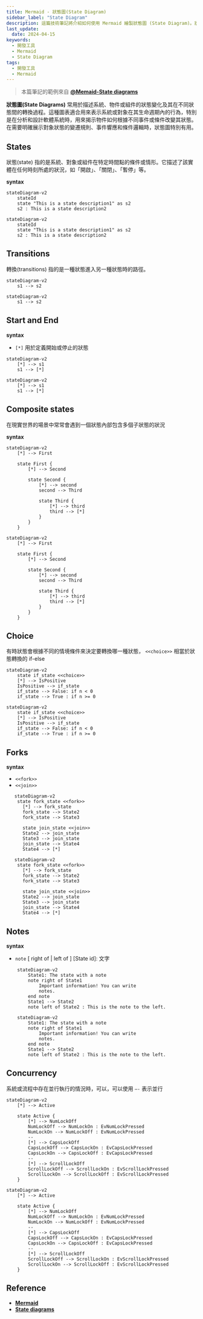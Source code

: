 ```yaml
---
title: Mermaid - 狀態圖(State Diagram)
sidebar_label: "State Diagram"
description: 這篇技術筆記將介紹如何使用 Mermaid 繪製狀態圖 (State Diagram)。狀態圖由一系列的狀態(states)和它們之間的轉換(transitions)組成。每個狀態代表系統在某個特定條件或模式下的情況，而轉換則描述觸發狀態改變的事件或條件。本文章簡要介紹了狀態圖的定義、用途、主要組成。
last_update:
  date: 2024-04-15
keywords:
  - 開發工具
  - Mermaid
  - State Diagram
tags:
  - 開發工具
  - Mermaid
---
```



> 本篇筆記的範例來自 [**@Memaid-State diagrams**](https://mermaid.js.org/syntax/stateDiagram.html)
> 

**狀態圖(State Diagrams)** 常用於描述系統、物件或組件的狀態變化及其在不同狀態間的轉換過程。這種圖表適合用來表示系統或對象在其生命週期內的行為，特別是在分析和設計軟體系統時，用來揭示物件如何根據不同事件或條件改變其狀態。在需要明確展示對象狀態的變遷規則、事件響應和條件邏輯時，狀態圖特別有用。

## **States**

狀態(state) 指的是系統、對象或組件在特定時間點的條件或情形。它描述了該實體在任何時刻所處的狀況，如「開啟」、「關閉」、「暫停」等。

**syntax**

```
stateDiagram-v2
    stateId
    state "This is a state description1" as s2
    s2 : This is a state description2
```

```mermaid
stateDiagram-v2
    stateId
    state "This is a state description1" as s2
    s2 : This is a state description2
```

## **Transitions**

轉換(transitions) 指的是一種狀態進入另一種狀態時的路徑。

```
stateDiagram-v2
    s1 --> s2
```

```mermaid
stateDiagram-v2
    s1 --> s2
```

## **Start and End**

**syntax**

- `[*]` 用於定義開始或停止的狀態

```
stateDiagram-v2
    [*] --> s1
    s1 --> [*]
```

```mermaid
stateDiagram-v2
    [*] --> s1
    s1 --> [*]
```

## **Composite states**

在現實世界的場景中常常會遇到一個狀態內部包含多個子狀態的狀況

**syntax**

```
stateDiagram-v2
    [*] --> First

    state First {
        [*] --> Second

        state Second {
            [*] --> second
            second --> Third

            state Third {
                [*] --> third
                third --> [*]
            }
        }
    }
```

```mermaid
stateDiagram-v2
    [*] --> First

    state First {
        [*] --> Second

        state Second {
            [*] --> second
            second --> Third

            state Third {
                [*] --> third
                third --> [*]
            }
        }
    }
```

## **Choice**

有時狀態會根據不同的情境條件來決定要轉換哪一種狀態， `<<choice>>` 相當於狀態轉換的 if-else 

```
stateDiagram-v2
    state if_state <<choice>>
    [*] --> IsPositive
    IsPositive --> if_state
    if_state --> False: if n < 0
    if_state --> True : if n >= 0
```

```mermaid
stateDiagram-v2
    state if_state <<choice>>
    [*] --> IsPositive
    IsPositive --> if_state
    if_state --> False: if n < 0
    if_state --> True : if n >= 0
```

## **Forks**

**syntax**

- `<<fork>>`
- `<<join>>`

```
   stateDiagram-v2
    state fork_state <<fork>>
      [*] --> fork_state
      fork_state --> State2
      fork_state --> State3

      state join_state <<join>>
      State2 --> join_state
      State3 --> join_state
      join_state --> State4
      State4 --> [*]
```

```mermaid
   stateDiagram-v2
    state fork_state <<fork>>
      [*] --> fork_state
      fork_state --> State2
      fork_state --> State3

      state join_state <<join>>
      State2 --> join_state
      State3 --> join_state
      join_state --> State4
      State4 --> [*]
```

## **Notes**

**syntax**

- `note` [ right of | left of  ] [State id]: 文字

```
    stateDiagram-v2
        State1: The state with a note
        note right of State1
            Important information! You can write
            notes.
        end note
        State1 --> State2
        note left of State2 : This is the note to the left.
```

```mermaid
    stateDiagram-v2
        State1: The state with a note
        note right of State1
            Important information! You can write
            notes.
        end note
        State1 --> State2
        note left of State2 : This is the note to the left.
```

## **Concurrency**

系統或流程中存在並行執行的情況時，可以，可以使用 `—-` 表示並行

```
stateDiagram-v2
    [*] --> Active

    state Active {
        [*] --> NumLockOff
        NumLockOff --> NumLockOn : EvNumLockPressed
        NumLockOn --> NumLockOff : EvNumLockPressed
        --
        [*] --> CapsLockOff
        CapsLockOff --> CapsLockOn : EvCapsLockPressed
        CapsLockOn --> CapsLockOff : EvCapsLockPressed
        --
        [*] --> ScrollLockOff
        ScrollLockOff --> ScrollLockOn : EvScrollLockPressed
        ScrollLockOn --> ScrollLockOff : EvScrollLockPressed
    }
```

```mermaid
stateDiagram-v2
    [*] --> Active

    state Active {
        [*] --> NumLockOff
        NumLockOff --> NumLockOn : EvNumLockPressed
        NumLockOn --> NumLockOff : EvNumLockPressed
        --
        [*] --> CapsLockOff
        CapsLockOff --> CapsLockOn : EvCapsLockPressed
        CapsLockOn --> CapsLockOff : EvCapsLockPressed
        --
        [*] --> ScrollLockOff
        ScrollLockOff --> ScrollLockOn : EvScrollLockPressed
        ScrollLockOn --> ScrollLockOff : EvScrollLockPressed
    }
```

## **Reference**

- **[Mermaid](https://mermaid.js.org/)**
- **[State diagrams](https://mermaid.js.org/syntax/stateDiagram.html)**